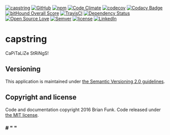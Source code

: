 [![capstring](https://img.shields.io/badge/capstring-%23%20%22%20%22-brightgreen.svg)](https://github.com/brianfunk/capstring)
[![GitHub](https://img.shields.io/github/release/brianfunk/capstring.svg?maxAge=2592000)](https://github.com/brianfunk/capstring)
[![npm](https://img.shields.io/npm/v/capstring.svg?maxAge=2592000)](https://www.npmjs.com/package/capstring)
[![Code Climate](https://codeclimate.com/github/brianfunk/capstring/badges/gpa.svg)](https://codeclimate.com/github/brianfunk/capstring)
[![codecov](https://codecov.io/gh/brianfunk/capstring/branch/dev/graph/badge.svg)](https://codecov.io/gh/brianfunk/capstring)
[![Codacy Badge](https://api.codacy.com/project/badge/Grade/fe13d389817449bbabbf851867226408)](https://www.codacy.com/app/bfunk/capstring)
[![bitHound Overall Score](https://www.bithound.io/github/brianfunk/capstring/badges/score.svg)](https://www.bithound.io/github/brianfunk/capstring)
[![TravisCI](https://travis-ci.org/brianfunk/capstring.svg?branch=dev)](https://travis-ci.org/brianfunk/capstring)
[![Dependency Status](https://www.versioneye.com/user/projects/57dde680bf3e4c0034e21e94/badge.svg?style=flat-square)](https://www.versioneye.com/user/projects/57dde680bf3e4c0034e21e94)
[![Open Source Love](https://badges.frapsoft.com/os/v1/open-source.svg?v=103)](https://github.com/ellerbrock/open-source-badge/)
[![Semver](https://img.shields.io/badge/SemVer-2.0-blue.svg)](http://semver.org/spec/v2.0.0.html)
[![license](https://img.shields.io/github/license/mashape/apistatus.svg?maxAge=2592000)](https://opensource.org/licenses/MIT)
[![LinkedIn](https://img.shields.io/badge/Linked-In-blue.svg)](https://www.linkedin.com/in/brianrandyfunk)

# capstring

CaPiTaLiZe StRiNgS!

## Versioning

This application is maintained under [the Semantic Versioning 2.0 guidelines](http://semver.org/spec/v2.0.0.html).

## Copyright and license

Code and documentation copyright 2016 Brian Funk. Code released under [the MIT license](https://opensource.org/licenses/MIT).

### # " "
